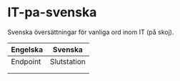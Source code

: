 # IT-pa-svenska
Svenska översättningar för vanliga ord inom IT (på skoj).

| Engelska | Svenska |
|----------|-------------|
| Endpoint | Slutstation |
|   |   |
|   |   |
